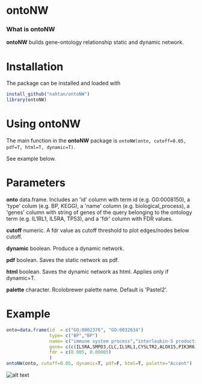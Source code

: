 # ontoNW

### What is ontoNW

**ontoNW** builds gene-ontology relationship static and dynamic network.

# Installation

The package can be installed and loaded with

```r
install_github("nahtan/ontoNW")
library(ontoNW)
```
# Using ontoNW

The main function in the **ontoNW** package is `ontoNW(onto, cutoff=0.05, pdf=T, html=T, dynamic=T)`.

See example below.

# Parameters

**onto** data.frame. Includes an 'id' column with term id (e.g. G0:0008150), a 'type' colum (e.g. BP, KEGG), a 'name' column (e.g. biological_process), a 'genes' column with string of genes of the query belonging to the ontology term (e.g. IL1RL1, IL5RA, TP53), and a 'fdr' column with FDR values.

**cutoff** numeric. A fdr value as cutoff threshold to plot edges/nodes below cutoff.

**dynamic** boolean. Produce a dynamic network.

**pdf** boolean. Saves the static network as pdf.

**html** boolean. Saves the dynamic network as html. Applies only if dynamic=T.

**palette** character. Rcolobrewer palette name. Default is 'Pastel2'.


# Example
```r
onto=data.frame(id  = c("GO:0002376", "GO:0032634")
                type= c("BP","BP")
                name= c("immune system process","interleukin-5 production")
                gene= c(c(IL5RA,SMPD3,CLC,IL1RL1,CYSLTR2,ALOX15,PIK3R6), c(IL5RA,IL1RL1))
                fdr = c(0.005, 0.00005)
                )
ontoNW(onto, cutoff=0.05, dynamic=T, pdf=F, html=T, palette="Accent")       
```
![alt text](https://raw.githubusercontent.com/nahtan/ontoNW/StaticNetwork_reingold_tilford.png)
